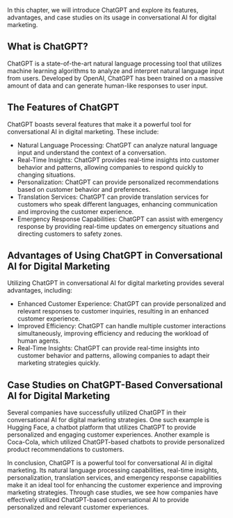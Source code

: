 

In this chapter, we will introduce ChatGPT and explore its features, advantages, and case studies on its usage in conversational AI for digital marketing.

What is ChatGPT?
----------------

ChatGPT is a state-of-the-art natural language processing tool that utilizes machine learning algorithms to analyze and interpret natural language input from users. Developed by OpenAI, ChatGPT has been trained on a massive amount of data and can generate human-like responses to user input.

The Features of ChatGPT
-----------------------

ChatGPT boasts several features that make it a powerful tool for conversational AI in digital marketing. These include:

* Natural Language Processing: ChatGPT can analyze natural language input and understand the context of a conversation.
* Real-Time Insights: ChatGPT provides real-time insights into customer behavior and patterns, allowing companies to respond quickly to changing situations.
* Personalization: ChatGPT can provide personalized recommendations based on customer behavior and preferences.
* Translation Services: ChatGPT can provide translation services for customers who speak different languages, enhancing communication and improving the customer experience.
* Emergency Response Capabilities: ChatGPT can assist with emergency response by providing real-time updates on emergency situations and directing customers to safety zones.

Advantages of Using ChatGPT in Conversational AI for Digital Marketing
----------------------------------------------------------------------

Utilizing ChatGPT in conversational AI for digital marketing provides several advantages, including:

* Enhanced Customer Experience: ChatGPT can provide personalized and relevant responses to customer inquiries, resulting in an enhanced customer experience.
* Improved Efficiency: ChatGPT can handle multiple customer interactions simultaneously, improving efficiency and reducing the workload of human agents.
* Real-Time Insights: ChatGPT can provide real-time insights into customer behavior and patterns, allowing companies to adapt their marketing strategies quickly.

Case Studies on ChatGPT-Based Conversational AI for Digital Marketing
---------------------------------------------------------------------

Several companies have successfully utilized ChatGPT in their conversational AI for digital marketing strategies. One such example is Hugging Face, a chatbot platform that utilizes ChatGPT to provide personalized and engaging customer experiences. Another example is Coca-Cola, which utilized ChatGPT-based chatbots to provide personalized product recommendations to customers.

In conclusion, ChatGPT is a powerful tool for conversational AI in digital marketing. Its natural language processing capabilities, real-time insights, personalization, translation services, and emergency response capabilities make it an ideal tool for enhancing the customer experience and improving marketing strategies. Through case studies, we see how companies have effectively utilized ChatGPT-based conversational AI to provide personalized and relevant customer experiences.
